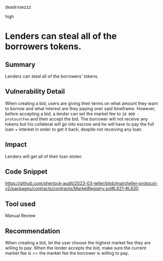 deadrxsezzz

high

# Lenders can steal all of the borrowers tokens.

## Summary
Lenders can steal all of the borrowers' tokens.

## Vulnerability Detail
When creating a bid, users are giving their terms on what amount they want to borrow and what interest are they paying over said timeframe. However, before accepting a bid, a lender can set the market fee to `10 000 - protocolFee` and then accept the bid. The borrower will not receive any tokens but his collateral will go into escrow and he will have to pay the full loan + interest in order to get it back, despite not receiving any loan.

## Impact
Lenders will get all of their loan stolen

## Code Snippet
https://github.com/sherlock-audit/2023-03-teller/blob/main/teller-protocol-v2/packages/contracts/contracts/MarketRegistry.sol#L621-#L630

## Tool used

Manual Review

## Recommendation
When creating a bid, let the user choose the highest market fee they are willing to pay. When the lender accepts the bid, make sure the current market fee is <= the market fee the borrower is willing to pay.